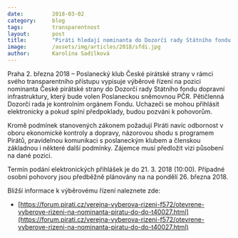 ```yaml
---
date:         2018-03-02
category:     blog
tags:         transparentnost
layout:       post
title:        "Piráti hledají nominanta do Dozorčí rady Státního fondu dopravní infrastruktury otevřeným výběrovým řízením"
image:        /assets/img/articles/2018/sfdi.jpg
author:       Karolína Sadílková
---
```


Praha 2. března 2018 – Poslanecký klub České pirátské strany v rámci svého transparentního přístupu vypisuje výběrové řízení na pozici nominanta České pirátské strany do Dozorčí rady Státního fondu dopravní infrastruktury, který bude volen Poslaneckou sněmovnou PČR. Pětičlenná Dozorčí rada je kontrolním orgánem Fondu. Uchazeči se mohou přihlásit elektronicky a pokud splní předpoklady, budou pozváni k pohovorům.

Kromě podmínek stanovených zákonem požadují Piráti navíc odbornost v oboru ekonomické kontroly a dopravy, názorovou shodu s programem Pirátů, pravidelnou komunikaci s poslaneckým klubem a členskou základnou i některé další podmínky. Zájemce musí předložit vizi působení na dané pozici.

Termín podání elektronických přihlášek je do 21. 3. 2018 (10:00). Případné osobní pohovory jsou předběžně plánovány na na pondělí 26. března 2018.
 
Bližší informace k výběrovému řízení naleznete zde:

* [https://forum.pirati.cz/verejna-vyberova-rizeni-f572/otevrene-vyberove-rizeni-na-nominanta-piratu-do-do-t40027.html](https://forum.pirati.cz/verejna-vyberova-rizeni-f572/otevrene-vyberove-rizeni-na-nominanta-piratu-do-do-t40027.html)
